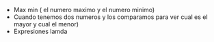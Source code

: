 
- Max min ( el numero maximo y el numero minimo)
-  Cuando tenemos dos numeros y los comparamos para ver cual es el mayor y cual el menor)
- Expresiones lamda